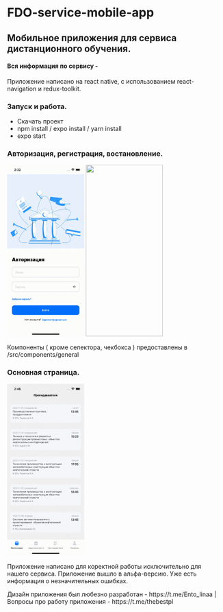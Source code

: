 # FDO-service-mobile-app

## Мобильное приложения для сервиса дистанционного обучения.
#### Вся информация по сервису - 

Приложение написано на react native, с использованием react-navigation и redux-toolkit.


### Запуск и работа.
+ Скачать проект
+ npm install / expo install / yarn install
+ expo start

### Авторизация, регистрация, востановление.
<img src="https://github.com/SokolovRU/FDO-service-mobile-app/blob/master/readme/login.gif" width="180" height="400" /> <img src="https://github.com/SokolovRU/FDO-service-mobile-app/blob/master/readme/register.gif" width="180" height="400" />

Компоненты ( кроме селектора, чекбокса ) предоставлены в /src/components/general

### Основная страница.
<img src="https://github.com/SokolovRU/FDO-service-mobile-app/blob/master/readme/main.gif" width="180" height="400" />

Приложение написано для коректной работы исключительно для нашего сервиса. Приложение вышло в альфа-версию. Уже есть информация о незначительных ошибках. 
<p>
<p>Дизайн приложения был любезно разработан - https://t.me/Ento_linaa | Вопросы про работу приложения - https://t.me/thebestpl 
